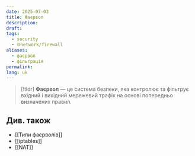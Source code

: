 ```yaml
---
date: 2025-07-03
title: Фаєрвол
description: 
draft: 
tags:
  - security
  - 🌐network/firewall
aliases:
  - фаєрвол
  - фільтрація
permalink: 
lang: uk
---
```


> [!tldr]
> **Фаєрвол** — це система безпеки, яка контролює та фільтрує вхідний і вихідний мережевий трафік на основі попередньо визначених правил.

## Див. також

- [[Типи фаєрволів]]
- [[iptables]]
- [[NAT]]